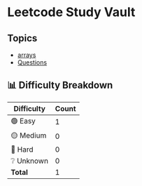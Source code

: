# Leetcode Study Vault

## Topics

- [arrays](./arrays)
- [Questions](./Questions)

## 📊 Difficulty Breakdown

| Difficulty | Count |
| ---------- | ----- |
| 🟢 Easy    | 1     |
| 🟡 Medium  | 0     |
| 🔴 Hard    | 0     |
| ❔ Unknown | 0     |
| **Total**  | 1     |
